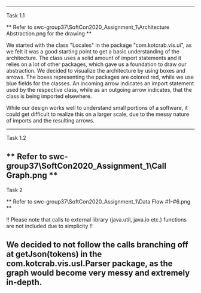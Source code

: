 -----------
Task 1.1

** Refer to swc-group37\SoftCon2020_Assignment_1\Architecture Abstraction.png for the drawing **

We started with the class "Locales" in the package "com.kotcrab.vis.ui",
as we felt it was a good starting point to get a basic understanding of the architecture.
The class uses a solid amount of import statements and it relies on a lot of other packages,
which gave us a foundation to draw our abstraction. We decided to visualize the architecture
by using boxes and arrows. The boxes representing the packages are colored red, while we
use blue fields for the classes.
An incoming arrow indicates an import statement used by the respective class, while as an outgoing arrow indicates,
that the class is being imported elsewhere.

While our design works well to understand small portions of a software, it could get difficult to realize this on a larger scale,
due to the messy nature of imports and the resulting arrows. 

-----------
Task 1.2

** Refer to swc-group37\SoftCon2020_Assignment_1\Call Graph.png **
-----------
Task 2

** Refer to swc-group37\SoftCon2020_Assignment_1\Data Flow #1-#6.png **

!! Please note that calls to external library (java.util, java.io etc.) functions are not included due to simplicity !!

We decided to not follow the calls branching off at getJson(tokens) in the com.kotcrab.vis.usl.Parser package, as the graph
would become very messy and extremely in-depth.
-----------